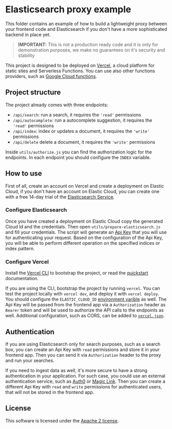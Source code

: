# Elasticsearch proxy example

This folder contains an example of how to build a lightweight proxy
between your frontend code and Elasticsearch if you don't
have a more sophisticated backend in place yet.

> **IMPORTANT:** This is not a production ready code and it is only for demonstration purposes,
> we make no guarantees on it's security and stability

This project is designed to be deployed on [Vercel](https://vercel.com/), a cloud platform
for static sites and Serverless Functions. You can use also other functions providers,
such as [Google Cloud functions](https://cloud.google.com/functions).

## Project structure

The project already comes with three endpoints:

- `/api/search`: run a search, it requires the `'read'` permissions
- `/api/autocomplete`: run a autocomplete suggestion, it requires the `'read'` permissions
- `/api/index`:  index or updates a document, it requires the `'write'` permissions
- `/api/delete`  delete a document, it requires the `'write'` permissions

Inside `utils/authorize.js` you can find the authorization logic for the endpoints.
In each endpoint you should configure the `INDEX` variable.

## How to use

First of all, create an account on Vercel and create a deployment on Elastic Cloud, if you
don't have an account on Elastic Cloud, you can create one with a free 14-day trial
of the [Elasticsearch Service](https://www.elastic.co/elasticsearch/service).

### Configure Elasticsearch

Once you have created a deployment on Elastic Cloud copy the generated Cloud Id and the credentials.
Then open `utils/prepare-elasticsearch.js` and fill your credentials. The script will generate
an [Api Key](https://www.elastic.co/guide/en/elasticsearch/reference/current/security-api-create-api-key.html)
that you will use for authenticating your request. Based on the configuration of the Api Key, you will be able
to perform different operation on the specified indices or index pattern.

### Configure Vercel

Install the [Vercel CLI](https://vercel.com/docs/cli) to bootstrap the project,
or read the [quickstart](https://vercel.com/docs) documentation.

If you are using the CLI, bootstrap the project by running `vercel`. You can test the project locally
with `vercel dev`, and deploy it with `vercel deploy`.
You should configure the `ELASTIC_CLOUD_ID` [environment varible](https://vercel.com/docs/environment-variables) as well.
The Api Key will be passed from the frontend app via a `Authorization` header as `Bearer` token and will
be used to authorize the API calls to the endpoints as well.
Additional configuration, such as CORS, can be added to [`vercel.json`](https://vercel.com/docs/configuration).

## Authentication

If you are using Elasticsearch only for search purposes, such as a search box, you can create
an Api Key with `read` permissions and store it in your frontend app. Then you can send it
via `Authorization` header to the proxy and run your searches.

If you need to ingest data as well, it's more secure to have a strong authentication in your application.
For such case, you could use an external authentication service, such as [Auth0](https://auth0.com/)
or [Magic Link](https://magic.link/). Then you can create a different Api Key with `read` and `write`
permissions for authenticated users, that will not be stored in the frontend app.

## License

This software is licensed under the [Apache 2 license](../LICENSE).
